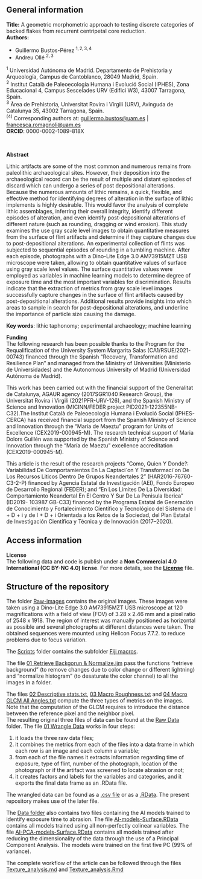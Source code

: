## **General information**

**Title:** A geometric morphometric approach to testing discrete
categories of backed flakes from recurrent centripetal core reduction.  
**Authors:**

-   Guillermo Bustos-Pérez <sup>1, 2, 3, 4</sup>  
-   Andreu Ollé <sup>2, 3</sup>

<sup>1</sup> Universidad Autónoma de Madrid. Departamento de Prehistoria
y Arqueología, Campus de Cantoblanco, 28049 Madrid, Spain.  
<sup>2</sup> Institut Català de Paleoecologia Humana i Evolució Social
(IPHES), Zona Educacional 4, Campus Sescelades URV (Edifici W3), 43007
Tarragona, Spain.  
<sup>3</sup> Àrea de Prehistoria, Universitat Rovira i Virgili (URV),
Avinguda de Catalunya 35, 43002 Tarragona, Spain.  
<sup>(4)</sup> Corresponding authors at: <guillermo.bustos@uam.es> |
<francesca.romagnoli@uam.es>  
**ORCID**: 0000-0002-1089-818X

 

**Abstract**

Lithic artifacts are some of the most common and numerous remains from
paleolithic archaeological sites. However, their deposition into the
archaeological record can be the result of multiple and distant episodes
of discard which can undergo a series of post depositional alterations.
Because the numerous amounts of lithic remains, a quick, flexible, and
effective method for identifying degrees of alteration in the surface of
lithic implements is highly desirable. This would favor the analysis of
complete lithic assemblages, inferring their overall integrity, identify
different episodes of alteration, and even identify post-depositional
alterations of different nature (such as rounding, dragging or wind
erosion). This study examines the use gray scale level images to obtain
quantitative measures from the surface of flint artifacts and determine
if they capture changes due to post-depositional alterations. An
experimental collection of flints was subjected to sequential episodes
of rounding in a tumbling machine. After each episode, photographs with
a Dino-Lite Edge 3.0 AM73915MZT USB microscope were taken, allowing to
obtain quantitative values of surface using gray scale level values. The
surface quantitative values were employed as variables in machine
learning models to determine degree of exposure time and the most
important variables for discrimination. Results indicate that the
extraction of metrics from gray scale level images successfully capture
changes in the surface of flint artifacts caused by post-depositional
alterations. Additional results provide insights into which areas to
sample in search for post-depositional alterations, and underline the
importance of particle size causing the damage.

**Key words**: lithic taphonomy; experimental archaeology; machine
learning

**Funding**  
The following research has been possible thanks to the Program for the
Requalification of the University System Margarita Salas
(CA1/RSUE/2021-00743) financed through the Spanish “Recovery,
Transformation and Resilience Plan” and managed from the Ministry of
Universities (Ministerio de Universidades) and the Autonomous University
of Madrid (Universidad Autónoma de Madrid).

This work has been carried out with the financial support of the
Generalitat de Catalunya, AGAUR agency (2017SGR1040 Research Group), the
Universitat Rovira i Virgili (2021PFR-URV-126), and the Spanish Ministry
of Science and Innovation (MICINN/FEDER project
PID2021-122355NB-C32).The Institut Català de Paleoecologia Humana i
Evolució Social (IPHES-CERCA) has received financial support from the
Spanish Ministry of Science and Innovation through the “María de Maeztu”
program for Units of Excellence (CEX2019-000945-M). The research
technical support of Maria Dolors Guillén was supported by the Spanish
Ministry of Science and Innovation through the “María de Maeztu”
excellence accreditation (CEX2019-000945-M).

This article is the result of the research projects “Como, Quien Y
Donde?: Variabilidad De Comportamientos En La Captaci´on Y
Transformaci´on De Los Recursos Liticos Dentro De Grupos Neandertales 2”
(HAR2016-76760-C3-2-P) financed by Agencia Estatal de Investigación
(AEI), Fondo Europeo de Desarrollo Regional (FEDER); and “En Los Limites
De La Diversidad: Comportamiento Neandertal En El Centro Y Sur De La
Penisula Iberica” (ID2019- 103987 GB-C33) financed by the Programa
Estatal de Generación de Conocimiento y Fortalecimiento Científico y
Tecnológico del Sistema de I + D + i y de I + D + i Orientada a los
Retos de la Sociedad, del Plan Estatal de Investigación Científica y
Técnica y de Innovación (2017–2020).

## **Access information**

**License**  
The following data and code is publish under a **Non Commercial 4.0
International (CC BY-NC 4.0) licnse**. For more details, see the
[**License**](License.md) file.

## **Structure of the repository**

The folder [Raw-images](Raw-Images) contains the original images. These
images were taken using a Dino-Lite Edge 3.0 AM73915MZT USB microscope
at 120 magnifications with a field of view (FOV) of 3.28 x 2.46 mm and a
pixel ratio of 2548 x 1918. The region of interest was manually
positioned as horizontal as possible and several photographs at
different distances were taken. The obtained sequences were mounted
using Helicon Focus 7.7.2. to reduce problems due to focus variation.

The [Scripts](Scripts) folder contains the subfolder [Fiji
macros](Scripts/Fiji%20macros).

The file [01 Retrieve Backgorun &
Normalize.ijm](Scripts/Fiji%20macros/01%20Retrieve%20Backgorun%20&%20Normalize.ijm)
pass the functions “retrieve background” (to remove changes due to color
change or different lightning) and “normalize histogram” (to desaturate
the color channel) to all the images in a folder.

The files [02 Descriptive
stats.txt](Scripts/Fiji%20macros/02%20Descriptive%20stats.txt), [03
Macro Roughness.txt](Scripts/Fiji%20macros/03%20Macro%20Roughness.txt)
and [04 Macro GLCM All
Angles.txt](Scripts/Fiji%20macros/04%20Macro%20GLCM%20All%20Angles.txt)
compute the three types of metrics on the images. Note that the
computation of the GLCM requires to introduce the distance between the
reference pixel and the neighbor pixel.  
The resulting original three files of data can be found at the [Raw
Data](Report/Data/Raw%20Data) folder. The file [01 Wrangle
Data](Scripts/01%20Wrangle%20data.R) works in four steps:  
1) it loads the three raw data files;  
2) it combines the metrics from each of the files into a data frame in
which each row is an image and each column a variable;  
3) from each of the file names it extracts information regarding time of
exposure, type of flint, number of the photograph, location of the
photograph or if the artifact was screened to locate abrasion or not;  
4) it creates factors and labels for the variables and categories, and
it exports the final data frame as an .RData file.

The wrangled data can be found as a [.csv
file](Report/Data/Sequential%20Data%20v1.01.csv) or as a
[.RData](Report/Data/Sequential%20Data%20v1.01.RData). The present
repository makes use of the later file.

The [Data folder](Report/Data) also contains two files containing the AI
models trained to identify exposure time to abrasion. The file
[AI-models-Surface.RData](Report/Data/AI-models-Surface.RData) contains
all models trained using all non-perfectly colinear variables. The file
[AI-PCA-models-Surface.RData](Report/Data/AI-PCA-models-Surface.RData)
contains all models trained after reducing the dimensionality of the
data through the use of a Principal Component Analysis. The models were
trained on the first five PC (99% of variance).

The complete workflow of the article can be followed through the files
[Texture\_analysis.md](00-Texture-analysis/Report/Texture_analysis.md)
and
[Texture\_analysis.Rmd](00-Texture-analysis/Report/Texture_analysis.Rmd)
